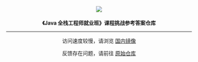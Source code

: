 <div align="center">
  <h1><img src="https://static.shiyanlou.com/lanqiao/frontend/dist/img/lanqiao-logo.5de12f2.svg"></h1>
  <b>《Java 全栈工程师就业班》课程挑战参考答案仓库</b>
</div>

---

<div align="center">
  <p> 访问速度较慢，请浏览 <a href="https://gitee.com/lanqiao-courses/java-employment">国内镜像</a></p>
  <p> 反馈存在问题，请前往 <a href="https://github.com/lanqiao-courses/java-employment">原始仓库</a></p>
</div>
